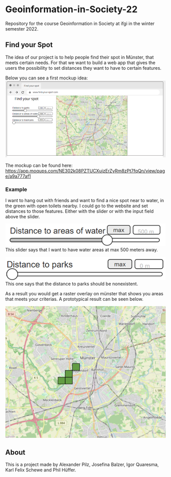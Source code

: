 # Geoinformation-in-Society-22
Repository for the course Geoinformation in Society at ifgi in the winter semester 2022.

## Find your Spot
The idea of our project is to help people find their spot in Münster, that meets certain needs. For that we want to build a web app that gives the users the possibility to set distances they want to have to certain features. 

Below you can see a first mockup idea:
![mockup file](organization/mockup.png)

The mockup can be found here: https://app.moqups.com/NE302k08PZTUCXujzErZyRm8zPt7fqQn/view/page/a9a777af1
### Example
I want to hang out with friends and want to find a nice spot near to water, in the green with open toilets nearby. 
I could go to the website and set distances to those features. Either with the slider or with the input field above the slider.

![slider](organization/slider.png)
This slider says that I want to have water areas at max 500 meters away.

![slider](organization/slider2.png)
This one says that the distance to parks should be nonexistent. 

As a result you would get a raster overlay on münster that shows you areas that meets your criterias. A prototypical result can be seen below.

![slider](organization/result.png)

## About
This is a project made by Alexander Pilz, Josefina Balzer, Igor Quaresma, Karl Felix Schewe and Phil Hüffer.